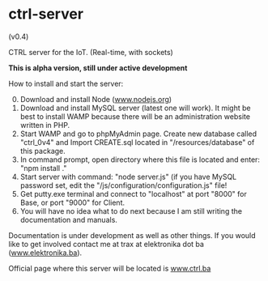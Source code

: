 ctrl-server
===========

 (v0.4)

CTRL server for the IoT. (Real-time, with sockets)

**This is alpha version, still under active development**

How to install and start the server:

0. Download and install Node (www.nodejs.org)
1. Download and install MySQL server (latest one will work). It might be best to install WAMP because there will be an administration website written in PHP.
2. Start WAMP and go to phpMyAdmin page. Create new database called "ctrl_0v4" and Import CREATE.sql located in "/resources/database" of this package.
3. In command prompt, open directory where this file is located and enter: "npm install ."
4. Start server with command: "node server.js" (if you have MySQL password set, edit the "/js/configuration/configuration.js" file!
5. Get putty.exe terminal and connect to "localhost" at port "8000" for Base, or port "9000" for Client.
6. You will have no idea what to do next because I am still writing the documentation and manuals.

Documentation is under development as well as other things. If you would like to get involved contact me at trax at elektronika dot ba (www.elektronika.ba).


Official page where this server will be located is www.ctrl.ba
